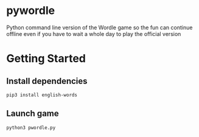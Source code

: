 # pywordle
Python command line version of the Wordle game so the fun can continue offline even if you have to wait a whole day to play the official version

# Getting Started

## Install dependencies

```pip3 install english-words```

## Launch game
```python3 pwordle.py```



